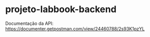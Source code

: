 # projeto-labbook-backend

Documentação da API:
https://documenter.getpostman.com/view/24460788/2s93K1pzYL
